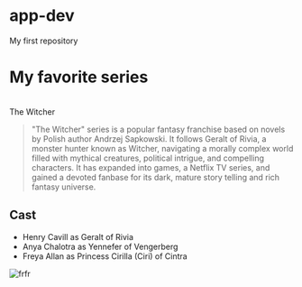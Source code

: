 # app-dev
My first repository

# My favorite series

<br/> The Witcher
> "The Witcher" series is a popular fantasy franchise based on novels by Polish author Andrzej Sapkowski. It follows Geralt of Rivia, a monster hunter known as Witcher, navigating a morally complex world filled with mythical creatures, political intrigue, and compelling characters. It has expanded into games, a Netflix TV series, and gained a devoted fanbase for its dark, mature story telling and rich fantasy universe.

## Cast
- Henry Cavill as Geralt of Rivia
- Anya Chalotra as Yennefer of Vengerberg
- Freya Allan as Princess Cirilla (Ciri) of Cintra

![frfr](https://github.com/sepeuuu/app-dev/assets/144446749/d2bed076-764e-40ee-9176-0e840feb45d2)
